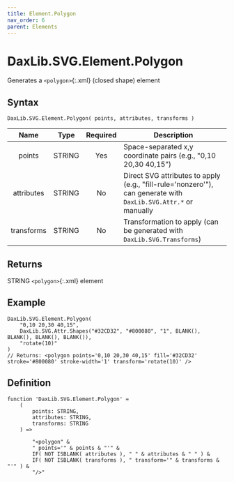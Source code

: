 ```yaml
---
title: Element.Polygon
nav_order: 6
parent: Elements
---
```


# DaxLib.SVG.Element.Polygon

Generates a `<polygon>`{:.xml} (closed shape) element

## Syntax
```dax
DaxLib.SVG.Element.Polygon( points, attributes, transforms )
```

| Name       | Type   | Required | Description                                                                                    |
|:---:|:---:|:---:|---|
| points     | <span class="type-label string">STRING</span> | Yes      | Space-separated x,y coordinate pairs (e.g., "0,10 20,30 40,15")                              |
| attributes | <span class="type-label string">STRING</span> | No       | Direct SVG attributes to apply (e.g., "fill-rule='nonzero'"), can generate with `DaxLib.SVG.Attr.*` or manually |
| transforms | <span class="type-label string">STRING</span> | No       | Transformation to apply (can be generated with `DaxLib.SVG.Transforms`)                        |

## Returns

<span class="type-label string">STRING</span> `<polygon>`{:.xml} element

## Example

```dax
DaxLib.SVG.Element.Polygon(
	"0,10 20,30 40,15",
	DaxLib.SVG.Attr.Shapes("#32CD32", "#800080", "1", BLANK(), BLANK(), BLANK(), BLANK()),
	"rotate(10)"
)
// Returns: <polygon points='0,10 20,30 40,15' fill='#32CD32' stroke='#800080' stroke-width='1' transform='rotate(10)' />
```

## Definition

```dax
function 'DaxLib.SVG.Element.Polygon' =
	(
		points: STRING,
		attributes: STRING,
		transforms: STRING
	) =>

		"<polygon" &
		" points='" & points & "'" &
		IF( NOT ISBLANK( attributes ), " " & attributes & " " ) &
		IF( NOT ISBLANK( transforms ), " transform='" & transforms & "'" ) & 
		"/>"
```